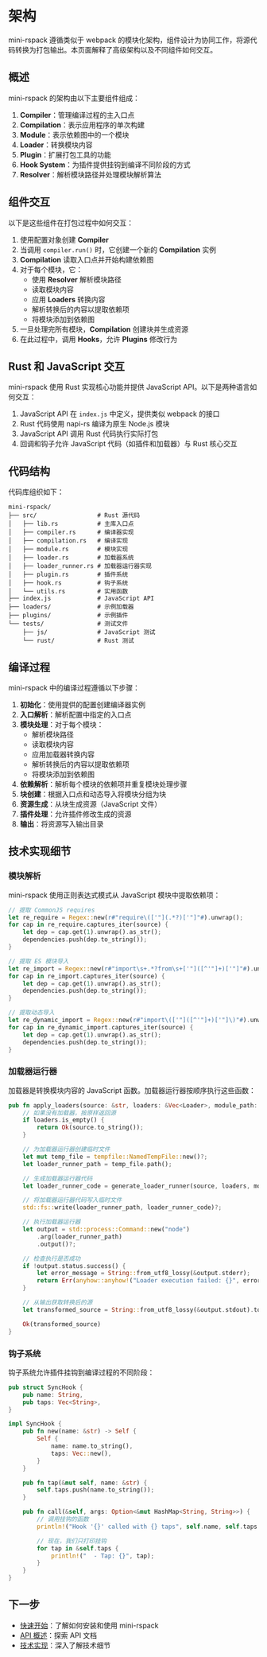 # 架构

mini-rspack 遵循类似于 webpack 的模块化架构，组件设计为协同工作，将源代码转换为打包输出。本页面解释了高级架构以及不同组件如何交互。

## 概述

mini-rspack 的架构由以下主要组件组成：

1. **Compiler**：管理编译过程的主入口点
2. **Compilation**：表示应用程序的单次构建
3. **Module**：表示依赖图中的一个模块
4. **Loader**：转换模块内容
5. **Plugin**：扩展打包工具的功能
6. **Hook System**：为插件提供挂钩到编译不同阶段的方式
7. **Resolver**：解析模块路径并处理模块解析算法

## 组件交互

以下是这些组件在打包过程中如何交互：

1. 使用配置对象创建 **Compiler**
2. 当调用 `compiler.run()` 时，它创建一个新的 **Compilation** 实例
3. **Compilation** 读取入口点并开始构建依赖图
4. 对于每个模块，它：
   - 使用 **Resolver** 解析模块路径
   - 读取模块内容
   - 应用 **Loaders** 转换内容
   - 解析转换后的内容以提取依赖项
   - 将模块添加到依赖图
5. 一旦处理完所有模块，**Compilation** 创建块并生成资源
6. 在此过程中，调用 **Hooks**，允许 **Plugins** 修改行为

## Rust 和 JavaScript 交互

mini-rspack 使用 Rust 实现核心功能并提供 JavaScript API。以下是两种语言如何交互：

1. JavaScript API 在 `index.js` 中定义，提供类似 webpack 的接口
2. Rust 代码使用 napi-rs 编译为原生 Node.js 模块
3. JavaScript API 调用 Rust 代码执行实际打包
4. 回调和钩子允许 JavaScript 代码（如插件和加载器）与 Rust 核心交互

## 代码结构

代码库组织如下：

```
mini-rspack/
├── src/                 # Rust 源代码
│   ├── lib.rs           # 主库入口点
│   ├── compiler.rs      # 编译器实现
│   ├── compilation.rs   # 编译实现
│   ├── module.rs        # 模块实现
│   ├── loader.rs        # 加载器系统
│   ├── loader_runner.rs # 加载器运行器实现
│   ├── plugin.rs        # 插件系统
│   ├── hook.rs          # 钩子系统
│   └── utils.rs         # 实用函数
├── index.js             # JavaScript API
├── loaders/             # 示例加载器
├── plugins/             # 示例插件
└── tests/               # 测试文件
    ├── js/              # JavaScript 测试
    └── rust/            # Rust 测试
```

## 编译过程

mini-rspack 中的编译过程遵循以下步骤：

1. **初始化**：使用提供的配置创建编译器实例
2. **入口解析**：解析配置中指定的入口点
3. **模块处理**：对于每个模块：
   - 解析模块路径
   - 读取模块内容
   - 应用加载器转换内容
   - 解析转换后的内容以提取依赖项
   - 将模块添加到依赖图
4. **依赖解析**：解析每个模块的依赖项并重复模块处理步骤
5. **块创建**：根据入口点和动态导入将模块分组为块
6. **资源生成**：从块生成资源（JavaScript 文件）
7. **插件处理**：允许插件修改生成的资源
8. **输出**：将资源写入输出目录

## 技术实现细节

### 模块解析

mini-rspack 使用正则表达式模式从 JavaScript 模块中提取依赖项：

```rust
// 提取 CommonJS requires
let re_require = Regex::new(r#"require\(['"](.*?)['"]"#).unwrap();
for cap in re_require.captures_iter(source) {
    let dep = cap.get(1).unwrap().as_str();
    dependencies.push(dep.to_string());
}

// 提取 ES 模块导入
let re_import = Regex::new(r#"import\s+.*?from\s+['"]([^'"]+)['"]"#).unwrap();
for cap in re_import.captures_iter(source) {
    let dep = cap.get(1).unwrap().as_str();
    dependencies.push(dep.to_string());
}

// 提取动态导入
let re_dynamic_import = Regex::new(r#"import\(['"]([^'"]+)['"]\)"#).unwrap();
for cap in re_dynamic_import.captures_iter(source) {
    let dep = cap.get(1).unwrap().as_str();
    dependencies.push(dep.to_string());
}
```

### 加载器运行器

加载器是转换模块内容的 JavaScript 函数。加载器运行器按顺序执行这些函数：

```rust
pub fn apply_loaders(source: &str, loaders: &Vec<Loader>, module_path: &Path) -> Result<String> {
    // 如果没有加载器，按原样返回源
    if loaders.is_empty() {
        return Ok(source.to_string());
    }

    // 为加载器运行器创建临时文件
    let mut temp_file = tempfile::NamedTempFile::new()?;
    let loader_runner_path = temp_file.path();

    // 生成加载器运行器代码
    let loader_runner_code = generate_loader_runner(source, loaders, module_path)?;

    // 将加载器运行器代码写入临时文件
    std::fs::write(loader_runner_path, loader_runner_code)?;

    // 执行加载器运行器
    let output = std::process::Command::new("node")
        .arg(loader_runner_path)
        .output()?;

    // 检查执行是否成功
    if !output.status.success() {
        let error_message = String::from_utf8_lossy(&output.stderr);
        return Err(anyhow::anyhow!("Loader execution failed: {}", error_message));
    }

    // 从输出获取转换后的源
    let transformed_source = String::from_utf8_lossy(&output.stdout).to_string();

    Ok(transformed_source)
}
```

### 钩子系统

钩子系统允许插件挂钩到编译过程的不同阶段：

```rust
pub struct SyncHook {
    pub name: String,
    pub taps: Vec<String>,
}

impl SyncHook {
    pub fn new(name: &str) -> Self {
        Self {
            name: name.to_string(),
            taps: Vec::new(),
        }
    }

    pub fn tap(&mut self, name: &str) {
        self.taps.push(name.to_string());
    }

    pub fn call(&self, args: Option<&mut HashMap<String, String>>) {
        // 调用挂钩的函数
        println!("Hook '{}' called with {} taps", self.name, self.taps.len());

        // 现在，我们只打印挂钩
        for tap in &self.taps {
            println!("  - Tap: {}", tap);
        }
    }
}
```

## 下一步

- [快速开始](/zh/guide/getting-started)：了解如何安装和使用 mini-rspack
- [API 概述](/zh/api/)：探索 API 文档
- [技术实现](/zh/api/)：深入了解技术细节
